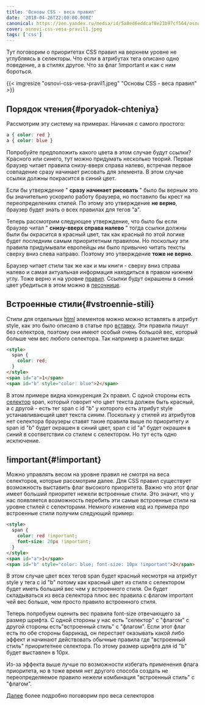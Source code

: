 ```yaml
---
title: 'Основы CSS - веса правил'
date: '2018-04-26T22:00:00.000Z'
canonical: https://zen.yandex.ru/media/id/5a8ed6eddcaf8e23b97cf564/osnovy-css-vesa-pravil-5ae389bef03173ba38d055ec
cover: osnovi-css-vesa-pravil1.jpeg
tags: ['css']
---
```

Тут поговорим о приоритетах CSS правил на верхнем уровне не углубляясь в селекторы. Что если в атрибутах тега описано одно поведение, а в стилях другое. Что за флаг !important и как с ним бороться.

<!--more-->
{{< imgresize "osnovi-css-vesa-pravil1.jpeg" "Основы CSS - веса правил" >}} 

## Порядок чтения{#poryadok-chteniya} 

Рассмотрим эту систему на примерах. Начиная с самого простого:

```css
a { color: red } 
a { color: blue }
``` 

Попробуйте предположить какого цвета в этом случае будут ссылки? Красного или синего, тут можно придумать несколько теорий. Первая браузер читает правила снизу-вверх справа налево, встречая первое совпадение сразу начинает рисовать для элемента. В этом случае ссылки должны покрасится в синий цвет.

Если бы утверждение " **сразу начинает рисовать** " было бы верным это бы значительно ускорило работу браузера, но поставило бы крест на переопределениях стилей. По этому это утверждение **не верно**, браузер будет знать о всех правилах для тегов "a".

Теперь рассмотрим следующее утверждение, что было бы если браузер читал " **снизу-вверх справа налево** " тогда ссылки должны были бы окрасится в красный цвет, так как красный по этой логике будет последним самым приоритетным правилом. Но поскольку эти правила придумывали европейцы им было привычно читать тексты сверху вниз слева направо. Поэтому это утверждение **тоже не верно**.

Браузер читает стили так же как и мы книги - сверху вниз справа налево и самая актуальная информация находиться в правом нижнем углу. Тоже верно и на уровне [правил](/blog/osnovi-css-uroven-pravil). Ссылки будут окрашены в синий цвет убедиться в этом можно в [песочнице](https://codepen.io/ErDmKo/pen/deGqXE/).

## Встроенные стили{#vstroennie-stili} 

Стили для отдельных [html](/blog/osnovi-html) элементов можно можно вставлять в атрибут style, как это было описано в статье про [вставку](/blog/osnovi-css-vstraivanie). Эти правила пишут без селектров, поэтому они имеют особый очень большой вес, который больше чем вес любого селектора. Так например в разметке вида:

```html
<style>
  span {
    color: red;
  }
</style>
<span id="a">1</span>
<span id="b" style="color: blue">2</span>
``` 

В этом примере видна конкуренция 2х правил. С одной стороны есть [селектор](/blog/osnovi-sss-selektori) span, который говорит что цвет текста должен быть красный, а с другой - есть тег span с id "b" у которого есть атрибут style устанавливающий цвет текста синим. Поскольку у стилей из атрибутов нет селектора браузеры ставят такие правила выше по приоритету и span id "b" будет окрашен в синий цвет, span c id "a" будет окрашен в синий в соответствии со стилем с селектором. Но тут есть одно исключение.

## !important{#!important} 

Можно управлять весом на уровне правил не смотря на веса селекторов, которые рассмотрим далее. Для CSS правил существует возможность выставить флаг высокого приоритета. Важно что этот флаг имеет больший приоритет нежели встроенные стили. Это значит, что у нас появляется возможность перебить эти самые встроенные стили на уровне стилей с селекторами. Немного изменив код из примера про встроенные стили получим следующий пример:

```html
<style>
  span {
    color: red !important;
    font-size: 20px !important;
  }
</style>
<span id="a">1</span>
<span id="b" style="color: blue; font-size: 10px !important">2</span>
``` 

В этом случае цвет всех тегов span будет красный несмотря на атрибут style у тега с id "b" потому как красный цвет из стиля с селектором будет иметь больший вес чем у встроенного стиля. Он будет складываться из веса селектора плюс вес правила с флагом important чей вес больше, чем просто правило встроенного стиля.

Теперь попробуем оценить вес правила font-size отвечающего за размер шрифта. С одной стороны у нас есть "селектор" с "флагом" с другой стороны есть"встроенный стиль" с "флагом". Если этот флаг есть по обе стороны баррикад, он перестает оказывать какой либо эффект и начинают действовать обычные правила где "встроенный стиль" приоритетнее селектора. По этому размер шрифта для id "b" будет выставлен в 10px.

Из-за эффекта выше лучше по возможности избегать применения флага приоритета, но в тоже время нет другого способа создать не переопределяемое правило нежели комбинация "встроенный стиль" с "флагом".

[Далее](/blog/osnovi-css-vesa-selektorov) более подробно поговорим про веса селекторов

